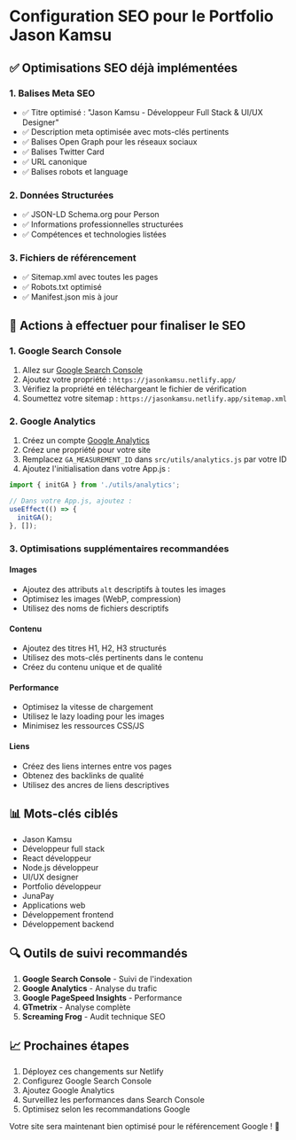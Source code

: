 # Configuration SEO pour le Portfolio Jason Kamsu

## ✅ Optimisations SEO déjà implémentées

### 1. Balises Meta SEO
- ✅ Titre optimisé : "Jason Kamsu - Développeur Full Stack & UI/UX Designer"
- ✅ Description meta optimisée avec mots-clés pertinents
- ✅ Balises Open Graph pour les réseaux sociaux
- ✅ Balises Twitter Card
- ✅ URL canonique
- ✅ Balises robots et language

### 2. Données Structurées
- ✅ JSON-LD Schema.org pour Person
- ✅ Informations professionnelles structurées
- ✅ Compétences et technologies listées

### 3. Fichiers de référencement
- ✅ Sitemap.xml avec toutes les pages
- ✅ Robots.txt optimisé
- ✅ Manifest.json mis à jour

## 🔧 Actions à effectuer pour finaliser le SEO

### 1. Google Search Console
1. Allez sur [Google Search Console](https://search.google.com/search-console)
2. Ajoutez votre propriété : `https://jasonkamsu.netlify.app/`
3. Vérifiez la propriété en téléchargeant le fichier de vérification
4. Soumettez votre sitemap : `https://jasonkamsu.netlify.app/sitemap.xml`

### 2. Google Analytics
1. Créez un compte [Google Analytics](https://analytics.google.com/)
2. Créez une propriété pour votre site
3. Remplacez `GA_MEASUREMENT_ID` dans `src/utils/analytics.js` par votre ID
4. Ajoutez l'initialisation dans votre App.js :

```javascript
import { initGA } from './utils/analytics';

// Dans votre App.js, ajoutez :
useEffect(() => {
  initGA();
}, []);
```

### 3. Optimisations supplémentaires recommandées

#### Images
- Ajoutez des attributs `alt` descriptifs à toutes les images
- Optimisez les images (WebP, compression)
- Utilisez des noms de fichiers descriptifs

#### Contenu
- Ajoutez des titres H1, H2, H3 structurés
- Utilisez des mots-clés pertinents dans le contenu
- Créez du contenu unique et de qualité

#### Performance
- Optimisez la vitesse de chargement
- Utilisez le lazy loading pour les images
- Minimisez les ressources CSS/JS

#### Liens
- Créez des liens internes entre vos pages
- Obtenez des backlinks de qualité
- Utilisez des ancres de liens descriptives

## 📊 Mots-clés ciblés

- Jason Kamsu
- Développeur full stack
- React développeur
- Node.js développeur
- UI/UX designer
- Portfolio développeur
- JunaPay
- Applications web
- Développement frontend
- Développement backend

## 🔍 Outils de suivi recommandés

1. **Google Search Console** - Suivi de l'indexation
2. **Google Analytics** - Analyse du trafic
3. **Google PageSpeed Insights** - Performance
4. **GTmetrix** - Analyse complète
5. **Screaming Frog** - Audit technique SEO

## 📈 Prochaines étapes

1. Déployez ces changements sur Netlify
2. Configurez Google Search Console
3. Ajoutez Google Analytics
4. Surveillez les performances dans Search Console
5. Optimisez selon les recommandations Google

Votre site sera maintenant bien optimisé pour le référencement Google ! 🚀
